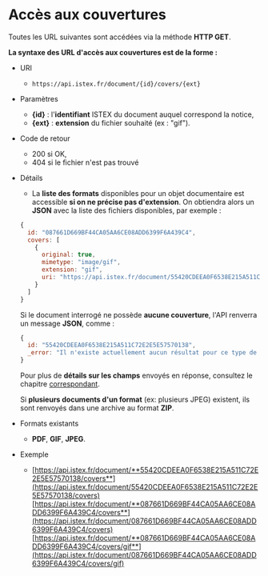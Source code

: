 # Accès aux couvertures

Toutes les URL suivantes sont accédées via la méthode **HTTP GET**.

**La syntaxe des URL d'accès aux couvertures est de la forme :**

* URI
  * `https://api.istex.fr/document/{id}/covers/{ext}`
* Paramètres
  * **{id}** : l'**identifiant** ISTEX du document auquel correspond la notice,
  * **{ext}** : **extension** du fichier souhaité \(ex : "gif"\).
* Code de retour
  * 200 si OK,
  * 404 si le fichier n'est pas trouvé
* Détails

  * La **liste des formats** disponibles pour un objet documentaire est accessible **si on ne précise pas d'extension**. On obtiendra alors un **JSON** avec la liste des fichiers disponibles, par exemple :

  ```javascript
  {
    id: "087661D669BF44CA05AA6CE08ADD6399F6A439C4",
    covers: [
      {
        original: true,
        mimetype: "image/gif",
        extension: "gif",
        uri: "https://api.istex.fr/document/55420CDEEA0F6538E215A511C72E2E5E57570138/covers/gif"
      }
    ]
  }
  ```

  Si le document interrogé ne possède **aucune couverture**, l'API renverra un message **JSON**, comme :

  ```javascript
  {
    id: "55420CDEEA0F6538E215A511C72E2E5E57570138",
    _error: "Il n'existe actuellement aucun résultat pour ce type de data"
  }
  ```

  Pour plus de **détails sur les champs** envoyés en réponse, consultez le chapitre [correspondant](../fields/files.md).  
  
  Si **plusieurs documents d'un format** \(ex: plusieurs JPEG\) existent, ils sont renvoyés dans une archive au format **ZIP**. 

* Formats existants
  * **PDF**, **GIF**, **JPEG**.
* Exemple
  * [https://api.istex.fr/document/**55420CDEEA0F6538E215A511C72E2E5E57570138/covers**](https://api.istex.fr/document/55420CDEEA0F6538E215A511C72E2E5E57570138/covers) [https://api.istex.fr/document/**087661D669BF44CA05AA6CE08ADD6399F6A439C4/covers**](https://api.istex.fr/document/087661D669BF44CA05AA6CE08ADD6399F6A439C4/covers) [https://api.istex.fr/document/**087661D669BF44CA05AA6CE08ADD6399F6A439C4/covers/gif**](https://api.istex.fr/document/087661D669BF44CA05AA6CE08ADD6399F6A439C4/covers/gif)

